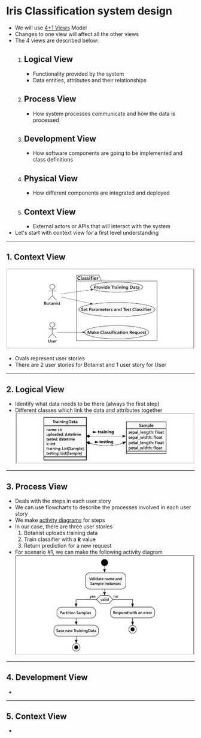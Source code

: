 # Iris Classification system design
* We will use [4+1 Views](https://en.wikipedia.org/wiki/4%2B1_architectural_view_model) Model
* Changes to one view will affect all the other views
* The 4 views are described below:
    1. ## Logical View
        * Functionality provided by the system
        * Data entities, attributes and their relationships
    2. ## Process View
        * How system processes communicate and how the data is processed
    3. ## Development View
        * How software components are going to be implemented and class definitions
    4. ## Physical View
        * How different components are integrated and deployed
    5. ## Context View
        * External actors or APIs that will interact with the system
* Let's start with context view for a first level understanding
---
## 1. Context View
![Context View](./images/context_view.JPG)
* Ovals represent user stories
* There are 2 user stories for Botanist and 1 user story for User 
---
## 2. Logical View
* Identify what data needs to be there (always the first step)
* Different classes which link the data and attributes together
![Logical View](./images/logical_view.JPG)
---
## 3. Process View
* Deals with the steps in each user story
* We can use flowcharts to describe the processes involved in each user story
* We make [activity diagrams](https://en.wikipedia.org/wiki/Activity_diagram) for steps
* In our case, there are three user stories
    1. Botanist uploads training data
    2. Train classifier with a ***k*** value
    3. Return prediction for a new request
* For scenario #1, we can make the following activity diagram
![Logical View](./images/process_view.JPG)
---
## 4. Development View
* 
---
## 5. Context View
* 
